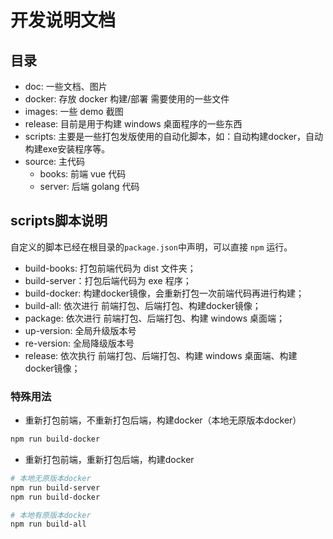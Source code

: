 # 开发说明文档

## 目录

- doc: 一些文档、图片
- docker: 存放 docker 构建/部署 需要使用的一些文件
- images: 一些 demo 截图
- release: 目前是用于构建 windows 桌面程序的一些东西
- scripts: 主要是一些打包发版使用的自动化脚本，如：自动构建docker，自动构建exe安装程序等。
- source: 主代码
  - books: 前端 vue 代码
  - server: 后端 golang 代码

## scripts脚本说明

自定义的脚本已经在根目录的`package.json`中声明，可以直接 `npm` 运行。

- build-books: 打包前端代码为 dist 文件夹；
- build-server：打包后端代码为 exe 程序；
- build-docker: 构建docker镜像，会重新打包一次前端代码再进行构建；
- build-all: 依次进行 前端打包、后端打包、构建docker镜像；
- package: 依次进行 前端打包、后端打包、构建 windows 桌面端；
- up-version: 全局升级版本号
- re-version: 全局降级版本号
- release: 依次执行 前端打包、后端打包、构建 windows 桌面端、构建docker镜像；

### 特殊用法

- 重新打包前端，不重新打包后端，构建docker（本地无原版本docker）

```bash
npm run build-docker
```

- 重新打包前端，重新打包后端，构建docker

```bash
# 本地无原版本docker
npm run build-server
npm run build-docker

# 本地有原版本docker
npm run build-all
```
